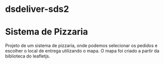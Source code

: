 # dsdeliver-sds2

# Sistema de Pizzaria

Projeto de um sistema de pizzaria, onde podemos selecionar os pedidos e escolher o local de entrega utilizando o mapa.
O mapa foi criado a partir da biblioteca do leafletjs.
